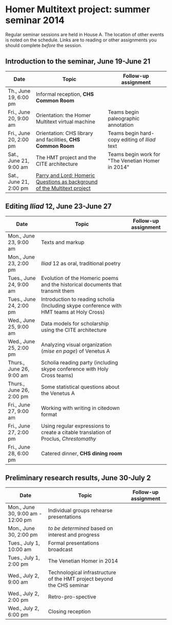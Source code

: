 # Homer Multitext project: summer seminar 2014 #


Regular seminar sessions are held in House A. The location of other events is noted on the schedule.  Links are to reading or other assignments you should complete *before* the session.


## Introduction to the seminar, June 19-June 21 ##


| Date | Topic | Follow-up assignment |
|------|-------|----------------------|
|Th., June 19, 6:00 pm |   Informal reception, **CHS Common Room**   |  |
| Fri., June 20, 9:00 am |  Orientation:  the Homer Multitext virtual machine | Teams begin paleographic annotation |  
|  Fri., June 20, 2:00 pm | Orientation:  CHS library and facilities, **CHS Common Room** | Teams begin hard-copy editing of *Iliad* text  
| Sat., June 21, 9:00 am | The HMT project and the CITE architecture| Teams begin work for "The Venetian Homer in 2014"  |  
| Sat., June 21, 2:00 pm | [Parry and Lord; Homeric Questions as background of the Multitext project][parrylord]| |  

## Editing *Iliad* 12, June 23-June 27 ##

| Date | Topic | Follow-up assignment |
|------|-------|----------------------|  
| Mon., June 23, 9:00 am | Texts and markup | |  
| Mon., June 23, 2:00 pm | *Iliad* 12 as oral, traditional poetry | |  
| Tues., June 24, 9:00 am | Evolution of the Homeric poems and the historical documents that transmit them | |  
| Tues., June 24, 2:00 pm | Introduction to reading scholia (Including skype conference with HMT teams at Holy Cross) | |  
| Wed., June 25, 9:00 am | Data models for scholarship using the CITE architecture | |  
| Wed., June 25, 2:00 pm | Analyzing visual organization (*mise en page*) of Venetus A | |  
| Thurs., June 26, 9:00 am | Scholia reading party (including skype conference with Holy Cross teams) | |  
| Thurs., June 26, 2:00 pm | Some statistical questions about the Venetus A| |  
| Fri., June 27, 9:00 am | Working with writing in citedown format | |  
| Fri., June 27, 2:00 pm | Using regular expressions to create a citable translation of Proclus, *Chrestomathy* | |  
| Fri., June 28, 6:00 pm | Catered dinner, **CHS dining room**| |

## Preliminary research results,  June 30-July 2 ##

| Date | Topic | Follow-up assignment |
|------|-------|----------------------|  
| Mon., June 30, 9:00 am - 12:00 pm | Individual groups rehearse presentations| |  
| Mon., June 30, 2:00 pm | *to be determined* based on interest and progress | |  
| Tues., July 1, 10:00 am | Formal presentations broadcast| |  
| Tues., July 1, 2:00 pm | The Venetian Homer in 2014 | |  
| Wed.,  July 2, 9:00 am | Technological infrastructure of the HMT project beyond the CHS seminar | |  
| Wed.,  July 2, 2:00 pm | Retro-pro-spective | |  
| Wed.,  July 2, 6:00 pm | Closing reception | |  


[parrylord]: reading/parrylord.html

[homericgreek]: reading/homericgreek.html


[paleography]: reading/paleography.html

[editing1]: reading/editing1.html

[markup]: reading/digitalediting.html

[iliad10]: reading/iliad10.html

[scholia]: reading/editingscholia.html

[ethics]: reading/ethics.html





